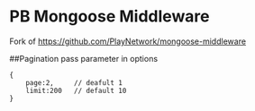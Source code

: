 # PB Mongoose Middleware

Fork of https://github.com/PlayNetwork/mongoose-middleware

##Pagination
pass parameter in options
```
{
	page:2,		// deafult 1
	limit:200	// default 10
}
